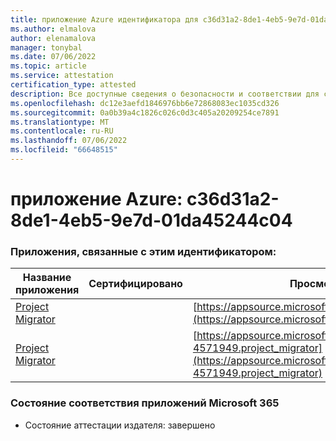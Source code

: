 ```yaml
---
title: приложение Azure идентификатора для c36d31a2-8de1-4eb5-9e7d-01da45244c04
ms.author: elmalova
author: elenamalova
manager: tonybal
ms.date: 07/06/2022
ms.topic: article
ms.service: attestation
certification_type: attested
description: Все доступные сведения о безопасности и соответствии для c36d31a2-8de1-4eb5-9e7d-01da45244c04.
ms.openlocfilehash: dc12e3aefd1846976bb6e72868083ec1035cd326
ms.sourcegitcommit: 0a0b39a4c1826c026c0d3c405a20209254ce7891
ms.translationtype: MT
ms.contentlocale: ru-RU
ms.lasthandoff: 07/06/2022
ms.locfileid: "66648515"
---
```

# <a name="azure-app-id-c36d31a2-8de1-4eb5-9e7d-01da45244c04"></a>приложение Azure: c36d31a2-8de1-4eb5-9e7d-01da45244c04


### <a name="apps-associated-with-this-id"></a>Приложения, связанные с этим идентификатором:
| **Название приложения** | **Сертифицировано** | **Просмотр в AppSource** |
|--------------|---------------|-----------------------|
| [Project Migrator](../forward/WA200003160.md) |  | [https://appsource.microsoft.com/product/office/WA200003160](https://appsource.microsoft.com/product/office/WA200003160) |
| [Project Migrator](../forward/fluentpro-4571949.project_migrator.md) |  | [https://appsource.microsoft.com/product/office/fluentpro-4571949.project_migrator](https://appsource.microsoft.com/product/office/fluentpro-4571949.project_migrator) |

### <a name="microsoft-365-app-compliance-status"></a>Состояние соответствия приложений Microsoft 365
- Состояние аттестации издателя: завершено
